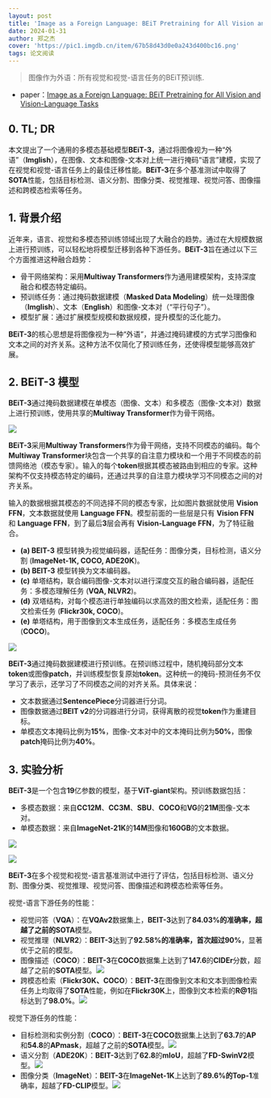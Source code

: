 ```yaml
---
layout: post
title: 'Image as a Foreign Language: BEiT Pretraining for All Vision and Vision-Language Tasks'
date: 2024-01-31
author: 郑之杰
cover: 'https://pic1.imgdb.cn/item/67b58d43d0e0a243d400bc16.png'
tags: 论文阅读
---
```


> 图像作为外语：所有视觉和视觉-语言任务的BEiT预训练.

- paper：[Image as a Foreign Language: BEiT Pretraining for All Vision and Vision-Language Tasks](https://arxiv.org/abs/2208.10442)

## 0. TL; DR

本文提出了一个通用的多模态基础模型**BEiT-3**，通过将图像视为一种“外语”（**Imglish**），在图像、文本和图像-文本对上统一进行掩码“语言”建模，实现了在视觉和视觉-语言任务上的最佳迁移性能。**BEiT-3**在多个基准测试中取得了**SOTA**性能，包括目标检测、语义分割、图像分类、视觉推理、视觉问答、图像描述和跨模态检索等任务。


## 1. 背景介绍

近年来，语言、视觉和多模态预训练领域出现了大融合的趋势。通过在大规模数据上进行预训练，可以轻松地将模型迁移到各种下游任务。**BEiT-3**旨在通过以下三个方面推进这种融合趋势：
- 骨干网络架构：采用**Multiway Transformers**作为通用建模架构，支持深度融合和模态特定编码。
- 预训练任务：通过掩码数据建模（**Masked Data Modeling**）统一处理图像（**Imglish**）、文本（**English**）和图像-文本对（“平行句子”）。
- 模型扩展：通过扩展模型规模和数据规模，提升模型的泛化能力。

**BEiT-3**的核心思想是将图像视为一种“外语”，并通过掩码建模的方式学习图像和文本之间的对齐关系。这种方法不仅简化了预训练任务，还使得模型能够高效扩展。

## 2. BEiT-3 模型

**BEiT-3**通过掩码数据建模在单模态（图像、文本）和多模态（图像-文本对）数据上进行预训练，使用共享的**Multiway Transformer**作为骨干网络。

![](https://pic1.imgdb.cn/item/67b58de5d0e0a243d400bc36.png)

**BEiT-3**采用**Multiway Transformers**作为骨干网络，支持不同模态的编码。每个**Multiway Transformer**块包含一个共享的自注意力模块和一个用于不同模态的前馈网络池（模态专家）。输入的每个**token**根据其模态被路由到相应的专家。这种架构不仅支持模态特定的编码，还通过共享的自注意力模块学习不同模态之间的对齐关系。

输入的数据根据其模态的不同选择不同的模态专家，比如图片数据就使用 **Vision FFN**，文本数据就使用 **Language FFN**。模型前面的一些层是只有 **Vision FFN** 和 **Language FFN**，到了最后**3**层会再有 **Vision-Language FFN**，为了特征融合。
- **(a) BEIT-3** 模型转换为视觉编码器，适配任务：图像分类，目标检测，语义分割 (**ImageNet-1K, COCO, ADE20K**)。
- **(b) BEIT-3** 模型转换为文本编码器。
- **(c)** 单塔结构，联合编码图像-文本对以进行深度交互的融合编码器，适配任务：多模态理解任务 (**VQA, NLVR2**)。
- **(d)** 双塔结构，对每个模态进行单独编码以求高效的图文检索，适配任务：图文检索任务 (**Flickr30k, COCO**)。
- **(e)** 单塔结构，用于图像到文本生成任务，适配任务：多模态生成任务 (**COCO**)。

![](https://pic1.imgdb.cn/item/67b592a2d0e0a243d400bf18.png)

**BEiT-3**通过掩码数据建模进行预训练。在预训练过程中，随机掩码部分文本**token**或图像**patch**，并训练模型恢复原始**token**。这种统一的掩码-预测任务不仅学习了表示，还学习了不同模态之间的对齐关系。具体来说：
- 文本数据通过**SentencePiece**分词器进行分词。
- 图像数据通过**BEIT v2**的分词器进行分词，获得离散的视觉**token**作为重建目标。
- 单模态文本掩码比例为**15%**，图像-文本对中的文本掩码比例为**50%**，图像**patch**掩码比例为**40%**。


## 3. 实验分析

**BEiT-3**是一个包含**19**亿参数的模型，基于**ViT-giant**架构。预训练数据包括：
- 多模态数据：来自**CC12M**、**CC3M**、**SBU**、**COCO**和**VG**的**21M**图像-文本对。
- 单模态数据：来自**ImageNet-21K**的**14M**图像和**160GB**的文本数据。

![](https://pic1.imgdb.cn/item/67b58f55d0e0a243d400bc75.png)

![](https://pic1.imgdb.cn/item/67b58f6dd0e0a243d400bc77.png)

**BEiT-3**在多个视觉和视觉-语言基准测试中进行了评估，包括目标检测、语义分割、图像分类、视觉推理、视觉问答、图像描述和跨模态检索等任务。

视觉-语言下游任务的性能：
- 视觉问答（**VQA**）：在**VQAv2**数据集上，**BEIT-3**达到了**84.03%**的准确率，超越了之前的**SOTA**模型。
- 视觉推理（**NLVR2**）：**BEIT-3**达到了**92.58%**的准确率，首次超过**90%**，显著优于之前的模型。
- 图像描述（**COCO**）：**BEIT-3**在**COCO**数据集上达到了**147.6**的**CIDEr**分数，超越了之前的**SOTA**模型。![](https://pic1.imgdb.cn/item/67b59031d0e0a243d400bcc7.png)
- 跨模态检索（**Flickr30K、COCO**）：**BEIT-3**在图像到文本和文本到图像检索任务上均取得了**SOTA**性能，例如在**Flickr30K**上，图像到文本检索的**R@1**指标达到了**98.0%**。![](https://pic1.imgdb.cn/item/67b590a5d0e0a243d400bcf5.png)

视觉下游任务的性能：
- 目标检测和实例分割（**COCO**）：**BEIT-3**在**COCO**数据集上达到了**63.7**的**AP**和**54.8**的**APmask**，超越了之前的**SOTA**模型。![](https://pic1.imgdb.cn/item/67b590fcd0e0a243d400bd17.png)
- 语义分割（**ADE20K**）：**BEIT-3**达到了**62.8**的**mIoU**，超越了**FD-SwinV2**模型。![](https://pic1.imgdb.cn/item/67b5910fd0e0a243d400bd2b.png)
- 图像分类（**ImageNet**）：**BEIT-3**在**ImageNet-1K**上达到了**89.6%**的**Top-1**准确率，超越了**FD-CLIP**模型。![](https://pic1.imgdb.cn/item/67b5911fd0e0a243d400bd36.png)



